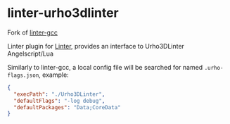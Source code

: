 # linter-urho3dlinter
Fork of  [linter-gcc](https://github.com/hebaishi/linter-gcc)

Linter plugin for [Linter](https://github.com/AtomLinter/Linter), provides an interface to Urho3DLinter Angelscript/Lua

Similarly to linter-gcc, a local config file will be searched for named `.urho-flags.json`, example:
```json
{
  "execPath": "./Urho3DLinter",
  "defaultFlags": "-log debug",
  "defaultPackages": "Data;CoreData"
}
```
